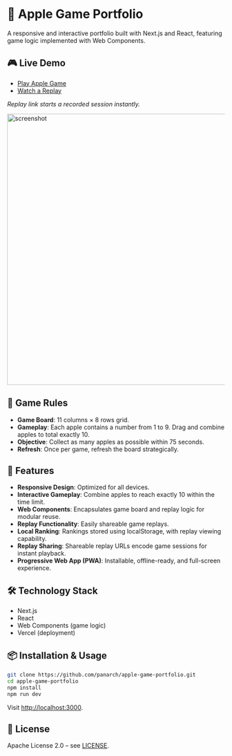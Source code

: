 # 🍎 Apple Game Portfolio

A responsive and interactive portfolio built with Next.js and React, featuring game logic implemented with Web Components.

## 🎮 Live Demo

* [Play Apple Game](https://apple-game-portfolio.vercel.app/)
* [Watch a Replay](https://apple-game-portfolio.vercel.app/?replay=N4IgNg9g5gziBcBtUAHCMCMDEYDQA4BdXENGAJmzwwAZiQAXASwFsBTBDAdg3IF9cqdFiR4ArPTKVRBes3YIAzBgAs-QaWHZyuAGyT00xDq5zWHeIq4rFAoZm25FBio4kl5FseV0Y7mhyRFXHcAoxoQswV4MQBOXRV-MhFEYNMSKWxg-Q9zBB5Y2w1krNxaFyNgolzo-BpY2KStJB1Yisdymot8HvV7FJVcNozDbDEhqItYnrEmwMRx9LCx2S7OWl1G4ubjVeWkcc7GPPgMZWU5lN09zKRrpc9OGy4t-uxBnP2FvUnOXRpvJdSs4Rq4gk5fqceBhZtt5sEQV9BojHlCVFxdEDwRh2khBji1qdYmIxEU3jIVLjEINKYTyOQVOisTgIaCjINQqjyIpvFxmeNaV9xpyTuQxPg4szrnQ2dguLgZcdouQuOReFKfrKkPLPlzYhh-sy8IrbogIorUYofAD-AAnNgAM3tMAAFggGLaAK5sQmKRQ2TFwlJ4apfPAPE48miGoNUCZas3xpUWHnWWHklmhU3UC2RngqfDMiJZ0ZICK6yMS3R82MychUiL1wlqfBcMkBYNlKk6AnJhA2FSxRK13Ym0u7Jt9+CM-3tkoyXumiK91GMiV+EfGhsKyEqbwYQsj4KT02DSerhIq5nBEtg6mRZut1X83BLU1pSFiercF-DIVlXNom8L8NwzfExzva4jlRUkxUPDN5T-U15VDGDFFiLh4I7d4bnHQY-xgr9xQ1T5TXGCsgM2OoNVvIxhU-NtMOZZEqWuFETl8XQehfRdx3Gc8OPIfA9w1Xi73xSFdH3QMM3GCCjGuATol0f4RJHHRSPHHRUJOLgaHIfSi1wu88Aoiw9PwelmW0qlxh06JVRoSyNTfLTX0hNtSVA7Cy01L4bMJaxW34egACMIAAQ1tAATFJFgIMpXz0EJcEGeUTBSnUkuuZEnGS4JwySnR+Ly+VjxSgVcB0AqqtSxLYjyqCEvwIZWuqvKGpK1oUpaj46vlMqErwBrrga+V8Nqvqqnq5L4sGFr5XIqqwsimKjBa0a6oRJK8GCebaoawqWtMma2KGybEpvZKQ1a-a0mSkbEuuDbkrSuqeyS+LshSw7EvlQr9pa9rFJSia9vO-bxFmpKGo5HrCD4IA)

*Replay link starts a recorded session instantly.*

<img width="628" alt="screenshot" src="https://github.com/user-attachments/assets/376abde5-d140-4c5d-8c1a-1fd273eb7138" />


## 📖 Game Rules

* **Game Board**: 11 columns × 8 rows grid.
* **Gameplay**: Each apple contains a number from 1 to 9. Drag and combine apples to total exactly 10.
* **Objective**: Collect as many apples as possible within 75 seconds.
* **Refresh**: Once per game, refresh the board strategically.

## 🚀 Features

* **Responsive Design**: Optimized for all devices.
* **Interactive Gameplay**: Combine apples to reach exactly 10 within the time limit.
* **Web Components**: Encapsulates game board and replay logic for modular reuse.
* **Replay Functionality**: Easily shareable game replays.
* **Local Ranking**: Rankings stored using localStorage, with replay viewing capability.
* **Replay Sharing**: Shareable replay URLs encode game sessions for instant playback.
* **Progressive Web App (PWA)**: Installable, offline-ready, and full-screen experience.

## 🛠 Technology Stack

* Next.js
* React
* Web Components (game logic)
* Vercel (deployment)

## 📦 Installation & Usage

```bash
git clone https://github.com/panarch/apple-game-portfolio.git
cd apple-game-portfolio
npm install
npm run dev
```

Visit [http://localhost:3000](http://localhost:3000).

## 📄 License

Apache License 2.0 – see [LICENSE](LICENSE).
